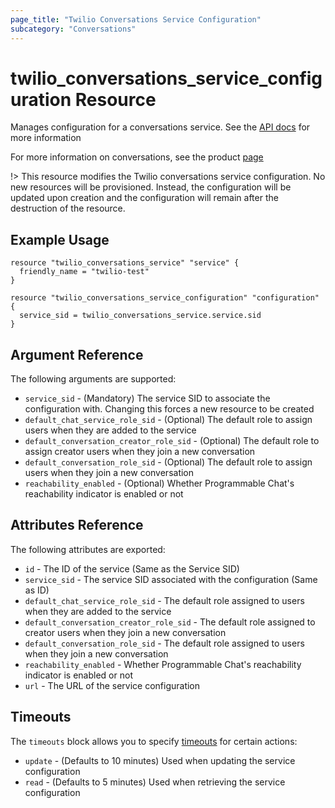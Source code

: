 ```yaml
---
page_title: "Twilio Conversations Service Configuration"
subcategory: "Conversations"
---
```


# twilio_conversations_service_configuration Resource

Manages configuration for a conversations service. See the [API docs](https://www.twilio.com/docs/conversations/api/service-configuration-resource) for more information

For more information on conversations, see the product [page](https://www.twilio.com/conversations)

!> This resource modifies the Twilio conversations service configuration. No new resources will be provisioned. Instead, the configuration will be updated upon creation and the configuration will remain after the destruction of the resource.

## Example Usage

```hcl
resource "twilio_conversations_service" "service" {
  friendly_name = "twilio-test"
}

resource "twilio_conversations_service_configuration" "configuration" {
  service_sid = twilio_conversations_service.service.sid
}
```

## Argument Reference

The following arguments are supported:

- `service_sid` - (Mandatory) The service SID to associate the configuration with. Changing this forces a new resource to be created
- `default_chat_service_role_sid` - (Optional) The default role to assign users when they are added to the service
- `default_conversation_creator_role_sid` - (Optional) The default role to assign creator users when they join a new conversation
- `default_conversation_role_sid` - (Optional) The default role to assign users when they join a new conversation
- `reachability_enabled` - (Optional) Whether Programmable Chat's reachability indicator is enabled or not

## Attributes Reference

The following attributes are exported:

- `id` - The ID of the service (Same as the Service SID)
- `service_sid` - The service SID associated with the configuration (Same as ID)
- `default_chat_service_role_sid` - The default role assigned to users when they are added to the service
- `default_conversation_creator_role_sid` - The default role assigned to creator users when they join a new conversation
- `default_conversation_role_sid` - The default role assigned to users when they join a new conversation
- `reachability_enabled` - Whether Programmable Chat's reachability indicator is enabled or not
- `url` - The URL of the service configuration

## Timeouts

The `timeouts` block allows you to specify [timeouts](https://www.terraform.io/docs/configuration/resources.html#timeouts) for certain actions:

- `update` - (Defaults to 10 minutes) Used when updating the service configuration
- `read` - (Defaults to 5 minutes) Used when retrieving the service configuration
